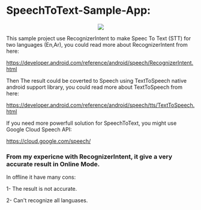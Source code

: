 # SpeechToText-Sample-App:



<p align="center">
  <img src="https://user-images.githubusercontent.com/30336005/35740132-850bdd40-083c-11e8-92f1-6229fabb976c.png"/>
</p>

This sample project use RecognizerIntent to make Speec To Text (STT) for two languages (En,Ar), you could read more about RecognizerIntent from here:

https://developer.android.com/reference/android/speech/RecognizerIntent.html

Then The result could be coverted to Speech using TextToSpeech native android support library, you could read more about TextToSpeech from here:

https://developer.android.com/reference/android/speech/tts/TextToSpeech.html

If you need more powerfull solution for SpeechToText, you might use Google Cloud Speech API:

https://cloud.google.com/speech/

### From my expericne with RecognizerIntent, it give a very accurate result in Online Mode.

In offline it have many cons:


1- The result is not accurate.

2- Can't recognize all languases.





